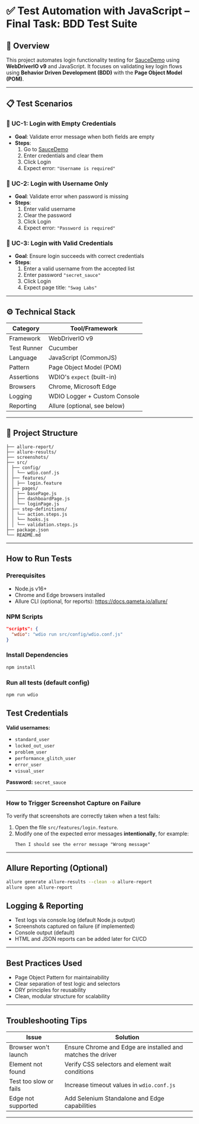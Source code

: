 # ✅ Test Automation with JavaScript – Final Task: BDD Test Suite

## 🧭 Overview

This project automates login functionality testing for [SauceDemo](https://www.saucedemo.com/) using **WebDriverIO v9** and JavaScript. It focuses on validating key login flows using **Behavior Driven Development (BDD)** with the **Page Object Model (POM)**.

---

## 📋 Test Scenarios

### 🧪 UC-1: Login with Empty Credentials
- **Goal**: Validate error message when both fields are empty
- **Steps**:
  1. Go to [SauceDemo](https://www.saucedemo.com/)
  2. Enter credentials and clear them
  3. Click Login
  4. Expect error: `"Username is required"`

### 🧪 UC-2: Login with Username Only
- **Goal**: Validate error when password is missing
- **Steps**:
  1. Enter valid username
  2. Clear the password
  3. Click Login
  4. Expect error: `"Password is required"`

### 🧪 UC-3: Login with Valid Credentials
- **Goal**: Ensure login succeeds with correct credentials
- **Steps**:
  1. Enter a valid username from the accepted list
  2. Enter password `"secret_sauce"`
  3. Click Login
  4. Expect page title: `"Swag Labs"`

---

## ⚙️ Technical Stack

| Category           | Tool/Framework                  |
|--------------------|----------------------------------|
| Framework          | WebDriverIO v9                  |
| Test Runner        | Cucumber                        |
| Language           | JavaScript (CommonJS)           |
| Pattern            | Page Object Model (POM)         |
| Assertions         | WDIO's `expect` (built-in)      |
| Browsers           | Chrome, Microsoft Edge          |
| Logging            | WDIO Logger + Custom Console    |
| Reporting          | Allure (optional, see below)    |

---

## 📂 Project Structure

```plaintext
├── allure-report/
├── allure-results/
├── screenshots/
├── src/
│ ├── config/
│ │ └── wdio.conf.js
│ ├── features/
│ │ ├── login.feature
│ ├── pages/
│ │ ├── basePage.js
│ │ ├── dashboardPage.js
│ │ └── loginPage.js
│ ├── step-definitions/
│ │ └── action.steps.js
│ │ └── hooks.js
│ │ └── validation.steps.js
├── package.json
└── README.md
```

---

## How to Run Tests

### Prerequisites
- Node.js v16+  
- Chrome and Edge browsers installed 
- Allure CLI (optional, for reports): https://docs.qameta.io/allure/

### NPM Scripts

```json
"scripts": {
  "wdio": "wdio run src/config/wdio.conf.js"
}
```

### Install Dependencies
```bash
npm install
```

### Run all tests (default config)
```bash
npm run wdio
```


## Test Credentials

**Valid usernames:**

- `standard_user`
- `locked_out_user`
- `problem_user`
- `performance_glitch_user`
- `error_user`
- `visual_user`

**Password:** `secret_sauce`

---

### How to Trigger Screenshot Capture on Failure

To verify that screenshots are correctly taken when a test fails:

1. Open the file `src/features/login.feature`.
2. Modify one of the expected error messages **intentionally**, for example:
   ```gherkin
   Then I should see the error message "Wrong message"

---

##  Allure Reporting (Optional)
```bash
allure generate allure-results --clean -o allure-report
allure open allure-report
```

## Logging & Reporting

- Test logs via console.log (default Node.js output)
- Screenshots captured on failure (if implemented)
- Console output (default)
- HTML and JSON reports can be added later for CI/CD

---

## Best Practices Used

- Page Object Pattern for maintainability  
- Clear separation of test logic and selectors  
- DRY principles for reusability  
- Clean, modular structure for scalability

---

## Troubleshooting Tips

| Issue                    | Solution                                              |
|--------------------------|-------------------------------------------------------|
| Browser won't launch     | Ensure Chrome and Edge are installed and matches the driver    |
| Element not found        | Verify CSS selectors and element wait conditions     |
| Test too slow or fails   | Increase timeout values in `wdio.conf.js`            |
| Edge not supported       | Add Selenium Standalone and Edge capabilities        |

---


